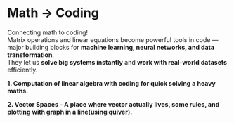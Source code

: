 #  Math → Coding

Connecting math to coding!  
Matrix operations and linear equations become powerful tools in code — major building blocks for **machine learning, neural networks, and data transformation**.  
They let us **solve big systems instantly** and **work with real-world datasets** efficiently.

**1. Computation of linear algebra with coding for quick solving a heavy maths.**

**2. Vector Spaces - A place where vector actually lives, some rules, and plotting with graph in a line(using quiver).**
